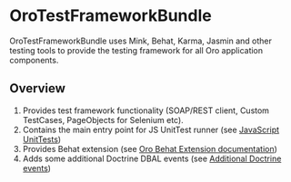 # OroTestFrameworkBundle

OroTestFrameworkBundle uses Mink, Behat, Karma, Jasmin and other testing tools to provide the testing framework for all Oro application components.

## Overview

1. Provides test framework functionality (SOAP/REST client, Custom TestCases, PageObjects for Selenium etc).
2. Contains the main entry point for JS UnitTest runner
(see [JavaScript UnitTests](./Resources/doc/reference/js_unittests.md))
3. Provides Behat extension
(see [Oro Behat Extension documentation](./Behat/README.md))
4. Adds some additional Doctrine DBAL events
(see [Additional Doctrine events](./Resources/doc/reference/doctrine_events.md))
